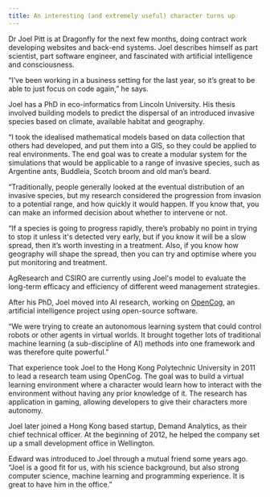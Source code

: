 ```yaml
---
title: An interesting (and extremely useful) character turns up
---
```


Dr Joel Pitt is at Dragonfly for the next few months, doing
contract work developing websites and back-end systems. Joel describes
himself as part scientist, part software engineer, and fascinated with
artificial intelligence and consciousness.

“I’ve been working in a business setting for the last year, so it’s
great to be able to just focus on code again,” he says.

<!--more-->

Joel has a PhD in eco-informatics from Lincoln University. His thesis
involved building models to predict the dispersal of an introduced
invasive species based on climate, available habitat and geography.

“I took the idealised mathematical models based on data collection
that others had developed, and put them into a GIS, so they could be
applied to real environments. The end goal was to create a modular
system for the simulations that would be applicable to a range of
invasive species, such as Argentine ants, Buddleia, Scotch broom and
old man’s beard.

“Traditionally, people generally looked at the eventual distribution
of an invasive species, but my research considered the progression
from invasion to a potential range, and how quickly it would happen.
If you know that, you can make an informed decision about whether to
intervene or not.

“If a species is going to progress rapidly, there’s probably no point
in trying to stop it unless it's detected very early, but if you know
it will be a slow spread, then it’s worth investing in a treatment.
Also, if you know how geography will shape the spread, then you can
try and optimise where you put monitoring and treatment.

AgResearch and CSIRO are currently using Joel's model to evaluate the
long-term efficacy and efficiency of different weed management
strategies.

After his PhD, Joel moved into AI research, working on
[OpenCog](http://opencog.org/), an artificial intelligence project
using open-source software.

“We were trying to create an autonomous learning system that could
control robots or other agents in virtual worlds. It brought together
lots of traditional machine learning (a sub-discipline of AI) methods
into one framework and was therefore quite powerful.”

That experience took Joel to the Hong Kong Polytechnic University in
2011 to lead a research team using OpenCog. The goal was to build a
virtual learning environment where a character would learn how to
interact with the environment without having any prior knowledge of
it. The research has application in gaming, allowing developers to
give their characters more autonomy.

Joel later joined a Hong Kong based startup, Demand Analytics, as
their chief technical officer. At the beginning of 2012, he helped the
company set up a small development office in Wellington.

Edward was introduced to Joel through a mutual friend some years ago.
“Joel is a good fit for us, with his science background, but also
strong computer science, machine learning and programming experience.
It is great to have him in the office.”
